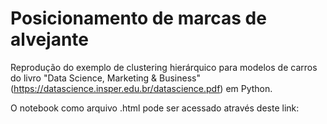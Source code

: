 # Posicionamento de marcas de alvejante
Reprodução do exemplo de clustering hierárquico para modelos de carros do livro "Data Science, Marketing & Business" (https://datascience.insper.edu.br/datascience.pdf) em Python.

O notebook como arquivo .html pode ser acessado através deste link:

